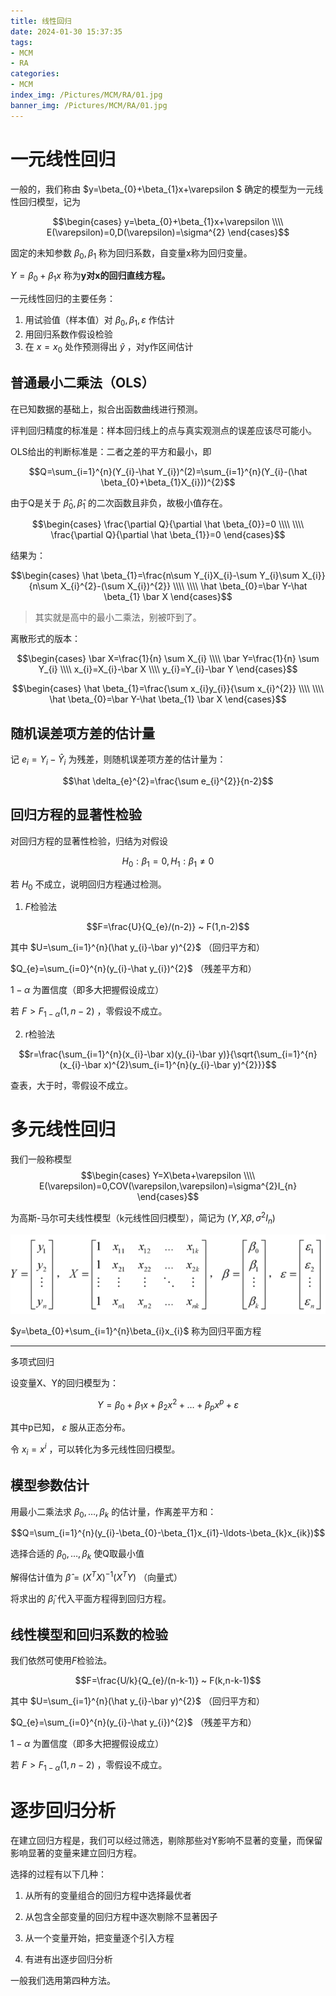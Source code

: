 ```yaml
---
title: 线性回归
date: 2024-01-30 15:37:35
tags:
- MCM
- RA
categories:
- MCM
index_img: /Pictures/MCM/RA/01.jpg
banner_img: /Pictures/MCM/RA/01.jpg
---
```


# 一元线性回归

一般的，我们称由 $y=\beta_{0}+\beta_{1}x+\varepsilon $ 确定的模型为一元线性回归模型，记为

$$\begin{cases}
y=\beta_{0}+\beta_{1}x+\varepsilon \\\\
E(\varepsilon)=0,D(\varepsilon)=\sigma^{2}
\end{cases}$$

固定的未知参数 $\beta_{0},\beta_{1}$ 称为回归系数，自变量x称为回归变量。

$Y=\beta_{0}+\beta_{1}x$ 称为**y对x的回归直线方程。**

一元线性回归的主要任务：

1. 用试验值（样本值）对 $\beta_{0},\beta_{1},\varepsilon$ 作估计
2. 用回归系数作假设检验
3. 在 $x=x_{0}$ 处作预测得出 $\hat y$ ，对y作区间估计


## 普通最小二乘法（OLS）

在已知数据的基础上，拟合出函数曲线进行预测。

评判回归精度的标准是：样本回归线上的点与真实观测点的误差应该尽可能小。

OLS给出的判断标准是：二者之差的平方和最小，即

$$Q=\sum_{i=1}^{n}(Y_{i}-\hat Y_{i})^(2)=\sum_{i=1}^{n}(Y_{i}-(\hat \beta_{0}+\beta_{1}X_{i}))^{2}$$

由于Q是关于 $\hat \beta_{0},\hat \beta_{1}$ 的二次函数且非负，故极小值存在。

$$\begin{cases}
\frac{\partial Q}{\partial \hat \beta_{0}}=0 \\\\
 \\\\
\frac{\partial Q}{\partial \hat \beta_{1}}=0
\end{cases}$$

结果为：

$$\begin{cases}
\hat \beta_{1}=\frac{n\sum Y_{i}X_{i}-\sum Y_{i}\sum X_{i}}{n\sum X_{i}^{2}-(\sum X_{i})^{2}} \\\\
 \\\\
\hat \beta_{0}=\bar Y-\hat \beta_{1} \bar X
\end{cases}$$

>其实就是高中的最小二乘法，别被吓到了。

离散形式的版本：

$$\begin{cases}
\bar X=\frac{1}{n} \sum X_{i} \\\\
\bar Y=\frac{1}{n} \sum Y_{i} \\\\
x_{i}=X_{i}-\bar X \\\\
y_{i}=Y_{i}-\bar Y
\end{cases}$$

$$\begin{cases}
\hat \beta_{1}=\frac{\sum x_{i}y_{i}}{\sum x_{i}^{2}} \\\\
 \\\\
\hat \beta_{0}=\bar Y-\hat \beta_{1} \bar X
\end{cases}$$


## 随机误差项方差的估计量

记 $e_{i}=Y_{i}-\hat Y_{i}$ 为残差，则随机误差项方差的估计量为：

$$\hat \delta_{e}^{2}=\frac{\sum e_{i}^{2}}{n-2}$$

## 回归方程的显著性检验

对回归方程的显著性检验，归结为对假设

$$H_{0}:\beta_{1}=0,H_{1}:\beta_{1}\ne 0$$

若 $H_{0}$ 不成立，说明回归方程通过检测。

1. *F*检验法

$$F=\frac{U}{Q_{e}/(n-2)} ~ F(1,n-2)$$

其中 $U=\sum_{i=1}^{n}(\hat y_{i}-\bar y)^{2}$ （回归平方和）

$Q_{e}=\sum_{i=0}^{n}(y_{i}-\hat y_{i})^{2}$ （残差平方和）

$1-\alpha$ 为置信度（即多大把握假设成立）

若 $F>F_{1-\alpha}(1,n-2)$ ，零假设不成立。

2. r检验法

$$r=\frac{\sum_{i=1}^{n}(x_{i}-\bar x)(y_{i}-\bar y)}{\sqrt{\sum_{i=1}^{n}(x_{i}-\bar x)^{2}\sum_{i=1}^{n}(y_{i}-\bar y)^{2}}}$$

查表，大于时，零假设不成立。


# 多元线性回归

我们一般称模型 
$$\begin{cases} Y=X\beta+\varepsilon \\\\ E(\varepsilon)=0,COV(\varepsilon,\varepsilon)=\sigma^{2}I_{n} \end{cases}$$

为高斯-马尔可夫线性模型（k元线性回归模型），简记为 $(Y,X\beta,\sigma^{2}I_{n})$

![img](/Pictures/MCM/RA/plot01.png)

$y=\beta_{0}+\sum_{i=1}^{n}\beta_{i}x_{i}$ 称为回归平面方程

---

多项式回归

设变量X、Y的回归模型为：

$$Y=\beta_{0}+\beta_{1}x+\beta_{2}x^{2}+\ldots+\beta_{p}x^{p}+\varepsilon$$

其中p已知， $\varepsilon$ 服从正态分布。

令 $x_{i}=x^{i}$ ，可以转化为多元线性回归模型。

## 模型参数估计

用最小二乘法求 $\beta_{0},\ldots,\beta_{k}$ 的估计量，作离差平方和：

$$Q=\sum_{i=1}^{n}(y_{i}-\beta_{0}-\beta_{1}x_{i1}-\ldots-\beta_{k}x_{ik})$$

选择合适的 $\beta_{0},\ldots,\beta_{k}$ 使Q取最小值

解得估计值为 $\hat \beta=(X^{T}X)^{-1}(X^{T}Y)$ （向量式）

将求出的 $\hat \beta_{i}$ 代入平面方程得到回归方程。


## 线性模型和回归系数的检验

我们依然可使用*F*检验法。

$$F=\frac{U/k}{Q_{e}/(n-k-1)} ~ F(k,n-k-1)$$

其中 $U=\sum_{i=1}^{n}(\hat y_{i}-\bar y)^{2}$ （回归平方和）

$Q_{e}=\sum_{i=0}^{n}(y_{i}-\hat y_{i})^{2}$ （残差平方和）

$1-\alpha$ 为置信度（即多大把握假设成立）

若 $F>F_{1-\alpha}(1,n-2)$ ，零假设不成立。


# 逐步回归分析

在建立回归方程是，我们可以经过筛选，剔除那些对Y影响不显著的变量，而保留影响显著的变量来建立回归方程。

选择的过程有以下几种：

1. 从所有的变量组合的回归方程中选择最优者

2. 从包含全部变量的回归方程中逐次剔除不显著因子

3. 从一个变量开始，把变量逐个引入方程

4. 有进有出逐步回归分析

一般我们选用第四种方法。

